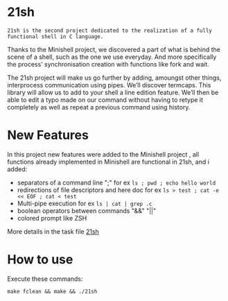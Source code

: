 # 21sh
`21sh is the second project dedicated to the realization of a fully functional shell in C language.`

Thanks to the Minishell project, we discovered a part of what is behind the scene of a shell, such as the one we use everyday.
And more specifically the process’ synchronisation creation with functions like fork and wait.

The 21sh project will make us go further by adding, amoungst other things, interprocess communication using pipes.
We’ll discover termcaps. This library will allow us to add to your shell a line edition feature. We’ll then be able to
edit a typo made on our command without having to retype it completely as well as
repeat a previous command using history.

# New Features

In this project new features were added to the Minishell project , all functions already implemented in Minishell are functional in 21sh, and i added:
- separators of a command line ";" for ex `ls ; pwd ; echo hello world`
- redirections of file descriptors and here doc for ex `ls > test ; cat -e << EOF ; cat < test` 
- Multi-pipe execution for ex  `ls | cat | grep .c`
- boolean operators between commands "&&" "||"
- colored prompt like ZSH

More details in the task file [21sh]()

# How to use

Execute these commands:

`make fclean && make && ./21sh`

